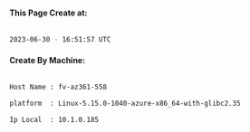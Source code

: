 
   
#### This Page Create at:

```bash

2023-06-30 - 16:51:57 UTC

```

#### Create By Machine:

```bash

Host Name : fv-az361-558

platform  : Linux-5.15.0-1040-azure-x86_64-with-glibc2.35

Ip Local  : 10.1.0.185

```

